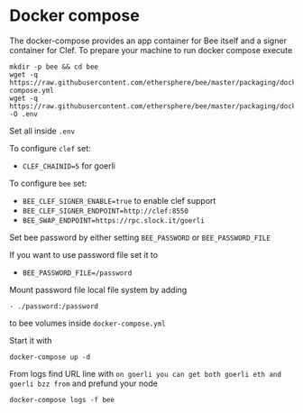 # Docker compose

The docker-compose provides an app container for Bee itself and a signer container for Clef.
To prepare your machine to run docker compose execute
```
mkdir -p bee && cd bee
wget -q https://raw.githubusercontent.com/ethersphere/bee/master/packaging/docker/docker-compose.yml
wget -q https://raw.githubusercontent.com/ethersphere/bee/master/packaging/docker/env -O .env
```
Set all inside `.env`

To configure `clef` set:
- `CLEF_CHAINID=5` for goerli

To configure `bee` set:
- `BEE_CLEF_SIGNER_ENABLE=true` to enable clef support
- `BEE_CLEF_SIGNER_ENDPOINT=http://clef:8550`
- `BEE_SWAP_ENDPOINT=https://rpc.slock.it/goerli`

Set bee password by either setting `BEE_PASSWORD` or `BEE_PASSWORD_FILE`

If you want to use password file set it to
- `BEE_PASSWORD_FILE=/password`

Mount password file local file system by adding
```
- ./password:/password
```
to bee volumes inside `docker-compose.yml`

Start it with
```
docker-compose up -d
```

From logs find URL line with `on goerli you can get both goerli eth and goerli bzz from` and prefund your node
```
docker-compose logs -f bee
```
